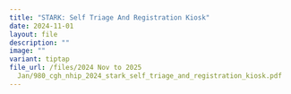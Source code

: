 ```yaml
---
title: "STARK: Self Triage And Registration Kiosk"
date: 2024-11-01
layout: file
description: ""
image: ""
variant: tiptap
file_url: /files/2024 Nov to 2025
  Jan/980_cgh_nhip_2024_stark_self_triage_and_registration_kiosk.pdf
---
```

